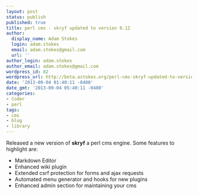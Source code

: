 ```yaml
---
layout: post
status: publish
published: true
title: perl cms - skryf updated to version 0.12
author:
  display_name: Adam Stokes
  login: adam.stokes
  email: adam.stokes@gmail.com
  url: ''
author_login: adam.stokes
author_email: adam.stokes@gmail.com
wordpress_id: 82
wordpress_url: http://beta.astokes.org/perl-cms-skryf-updated-to-version-0-12/
date: '2013-09-04 01:40:11 -0400'
date_gmt: '2013-09-04 05:40:11 -0400'
categories:
- Coder
- perl
tags:
- cms
- blog
- library
---
```

<p>Released a new version of <strong>skryf</strong> a perl cms engine. Some features to highlight are:</p>
<ul>
<li>Markdown Editor</li>
<li>Enhanced wiki plugin</li>
<li>Extended csrf protection for forms and ajax requests</li>
<li>Automated menu generator and hooks for new plugins</li>
<li>Enhanced admin section for maintaining your cms</li>
</ul>
